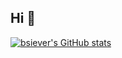 ## Hi 👋

[![bsiever's GitHub stats](https://github-readme-stats.vercel.app/api?username=bsiever)](https://github.com/anuraghazra/github-readme-stats)


<!--
**bsiever/bsiever** is a ✨ _special_ ✨ repository because its `README.md` (this file) appears on your GitHub profile.

Here are some ideas to get you started:

- 🔭 I’m currently working on ...
- 🌱 I’m currently learning ...
- 👯 I’m looking to collaborate on ...
- 🤔 I’m looking for help with ...
- 💬 Ask me about ...
- 📫 How to reach me: ...
- 😄 Pronouns: ...
- ⚡ Fun fact: ...
-->
